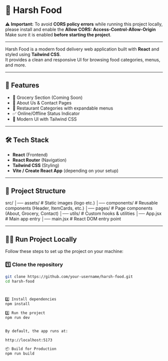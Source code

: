 # 🍴 Harsh Food

⚠️ **Important:** To avoid **CORS policy errors** while running this project locally,  
please install and enable the **Allow CORS: Access-Control-Allow-Origin** 
Make sure it is enabled **before starting the project**.

---

Harsh Food is a modern food delivery web application built with **React** and styled using **Tailwind CSS**.  
It provides a clean and responsive UI for browsing food categories, menus, and more.

---

## 🚀 Features
- 🛒 Grocery Section (Coming Soon)
- 📌 About Us & Contact Pages
- 🍲 Restaurant Categories with expandable menus
- ✅ Online/Offline Status Indicator
- 🎨 Modern UI with Tailwind CSS

---

## 🛠️ Tech Stack
- **React** (Frontend)
- **React Router** (Navigation)
- **Tailwind CSS** (Styling)
- **Vite / Create React App** (depending on your setup)

---

## 📂 Project Structure

src/
│── assets/ # Static images (logo etc.)
│── components/ # Reusable components (Header, ItemCards, etc.)
│── pages/ # Page components (About, Grocery, Contact)
│── utils/ # Custom hooks & utilities
│── App.jsx # Main app entry
│── main.jsx # React DOM entry point



---

## 🏃‍♂️ Run Project Locally

Follow these steps to set up the project on your machine:

### 1️⃣ Clone the repository
```bash
git clone https://github.com/your-username/harsh-food.git
cd harsh-food



2️⃣ Install dependencies
npm install

3️⃣ Run the project
npm run dev


By default, the app runs at:

http://localhost:5173

📦 Build for Production
npm run build
